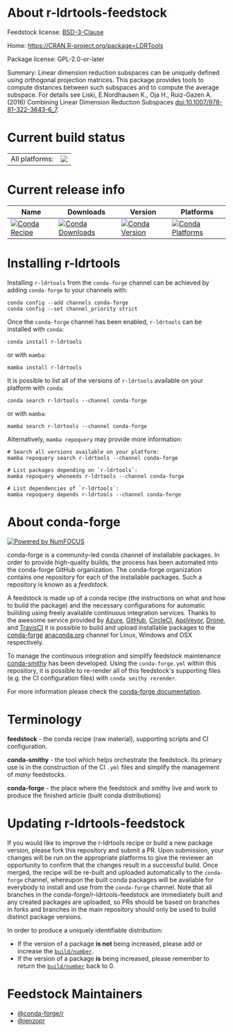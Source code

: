 About r-ldrtools-feedstock
==========================

Feedstock license: [BSD-3-Clause](https://github.com/conda-forge/r-ldrtools-feedstock/blob/main/LICENSE.txt)

Home: https://CRAN.R-project.org/package=LDRTools

Package license: GPL-2.0-or-later

Summary: Linear dimension reduction subspaces can be uniquely defined using orthogonal projection matrices. This package provides tools to compute distances between such subspaces and to compute the average subspace. For details see Liski, E.Nordhausen K., Oja H., Ruiz-Gazen A. (2016) Combining Linear Dimension Reduction Subspaces <doi:10.1007/978-81-322-3643-6_7>.

Current build status
====================


<table><tr><td>All platforms:</td>
    <td>
      <a href="https://dev.azure.com/conda-forge/feedstock-builds/_build/latest?definitionId=8009&branchName=main">
        <img src="https://dev.azure.com/conda-forge/feedstock-builds/_apis/build/status/r-ldrtools-feedstock?branchName=main">
      </a>
    </td>
  </tr>
</table>

Current release info
====================

| Name | Downloads | Version | Platforms |
| --- | --- | --- | --- |
| [![Conda Recipe](https://img.shields.io/badge/recipe-r--ldrtools-green.svg)](https://anaconda.org/conda-forge/r-ldrtools) | [![Conda Downloads](https://img.shields.io/conda/dn/conda-forge/r-ldrtools.svg)](https://anaconda.org/conda-forge/r-ldrtools) | [![Conda Version](https://img.shields.io/conda/vn/conda-forge/r-ldrtools.svg)](https://anaconda.org/conda-forge/r-ldrtools) | [![Conda Platforms](https://img.shields.io/conda/pn/conda-forge/r-ldrtools.svg)](https://anaconda.org/conda-forge/r-ldrtools) |

Installing r-ldrtools
=====================

Installing `r-ldrtools` from the `conda-forge` channel can be achieved by adding `conda-forge` to your channels with:

```
conda config --add channels conda-forge
conda config --set channel_priority strict
```

Once the `conda-forge` channel has been enabled, `r-ldrtools` can be installed with `conda`:

```
conda install r-ldrtools
```

or with `mamba`:

```
mamba install r-ldrtools
```

It is possible to list all of the versions of `r-ldrtools` available on your platform with `conda`:

```
conda search r-ldrtools --channel conda-forge
```

or with `mamba`:

```
mamba search r-ldrtools --channel conda-forge
```

Alternatively, `mamba repoquery` may provide more information:

```
# Search all versions available on your platform:
mamba repoquery search r-ldrtools --channel conda-forge

# List packages depending on `r-ldrtools`:
mamba repoquery whoneeds r-ldrtools --channel conda-forge

# List dependencies of `r-ldrtools`:
mamba repoquery depends r-ldrtools --channel conda-forge
```


About conda-forge
=================

[![Powered by
NumFOCUS](https://img.shields.io/badge/powered%20by-NumFOCUS-orange.svg?style=flat&colorA=E1523D&colorB=007D8A)](https://numfocus.org)

conda-forge is a community-led conda channel of installable packages.
In order to provide high-quality builds, the process has been automated into the
conda-forge GitHub organization. The conda-forge organization contains one repository
for each of the installable packages. Such a repository is known as a *feedstock*.

A feedstock is made up of a conda recipe (the instructions on what and how to build
the package) and the necessary configurations for automatic building using freely
available continuous integration services. Thanks to the awesome service provided by
[Azure](https://azure.microsoft.com/en-us/services/devops/), [GitHub](https://github.com/),
[CircleCI](https://circleci.com/), [AppVeyor](https://www.appveyor.com/),
[Drone](https://cloud.drone.io/welcome), and [TravisCI](https://travis-ci.com/)
it is possible to build and upload installable packages to the
[conda-forge](https://anaconda.org/conda-forge) [anaconda.org](https://anaconda.org/)
channel for Linux, Windows and OSX respectively.

To manage the continuous integration and simplify feedstock maintenance
[conda-smithy](https://github.com/conda-forge/conda-smithy) has been developed.
Using the ``conda-forge.yml`` within this repository, it is possible to re-render all of
this feedstock's supporting files (e.g. the CI configuration files) with ``conda smithy rerender``.

For more information please check the [conda-forge documentation](https://conda-forge.org/docs/).

Terminology
===========

**feedstock** - the conda recipe (raw material), supporting scripts and CI configuration.

**conda-smithy** - the tool which helps orchestrate the feedstock.
                   Its primary use is in the construction of the CI ``.yml`` files
                   and simplify the management of *many* feedstocks.

**conda-forge** - the place where the feedstock and smithy live and work to
                  produce the finished article (built conda distributions)


Updating r-ldrtools-feedstock
=============================

If you would like to improve the r-ldrtools recipe or build a new
package version, please fork this repository and submit a PR. Upon submission,
your changes will be run on the appropriate platforms to give the reviewer an
opportunity to confirm that the changes result in a successful build. Once
merged, the recipe will be re-built and uploaded automatically to the
`conda-forge` channel, whereupon the built conda packages will be available for
everybody to install and use from the `conda-forge` channel.
Note that all branches in the conda-forge/r-ldrtools-feedstock are
immediately built and any created packages are uploaded, so PRs should be based
on branches in forks and branches in the main repository should only be used to
build distinct package versions.

In order to produce a uniquely identifiable distribution:
 * If the version of a package **is not** being increased, please add or increase
   the [``build/number``](https://docs.conda.io/projects/conda-build/en/latest/resources/define-metadata.html#build-number-and-string).
 * If the version of a package **is** being increased, please remember to return
   the [``build/number``](https://docs.conda.io/projects/conda-build/en/latest/resources/define-metadata.html#build-number-and-string)
   back to 0.

Feedstock Maintainers
=====================

* [@conda-forge/r](https://github.com/conda-forge/r/)
* [@jenzopr](https://github.com/jenzopr/)

